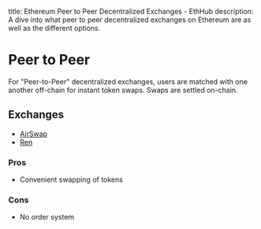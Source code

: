 title: Ethereum Peer to Peer Decentralized Exchanges - EthHub
description: A dive into what peer to peer decentralized exchanges on Ethereum are as well as the different options.

# Peer to Peer

For "Peer-to-Peer" decentralized exchanges, users are matched with one another off-chain for instant token swaps. Swaps are settled on-chain.

## Exchanges

* [AirSwap](airswap.md)
* [Ren](ren.md)

### Pros

* Convenient swapping of tokens 

### Cons

* No order system

